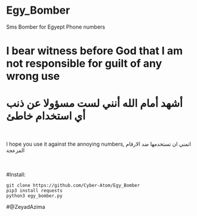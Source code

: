 # Egy_Bomber
Sms Bomber for Egyept Phone numbers
<br>
<h1>I bear witness before God that I am not responsible for guilt of any wrong use</h1>
<h1>أشهد أمام الله أنني لست مسؤولا عن ذنب أي استخدام خاطئ</h1>
<br>
<p>I hope you use it against the annoying numbers,
  اتمني ان تستخدمها ضد الارقام المزعجة
  </p>
<br>
<br>
#Install:

```
git clone https://github.com/Cyber-Atom/Egy_Bomber
pip3 install requests
python3 egy_bomber.py
```
#@ZeyadAzima
